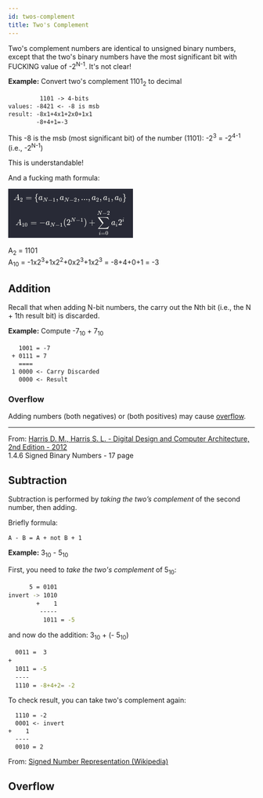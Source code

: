 ```yaml
---
id: twos-complement
title: Two's Complement
---
```


Two's complement numbers are identical to unsigned binary numbers, except that the two's binary numbers have the most significant bit with FUCKING value of -2<sup>N-1</sup>. It's not clear!

**Example:** Convert two's complement 1101<sub>2</sub> to decimal
```
         1101 -> 4-bits
values: -8421 <- -8 is msb
result: -8x1+4x1+2x0+1x1
        -8+4+1=-3
``` 

This -8 is the msb (most significant bit) of the number (1101): -2<sup>3</sup> = -2<sup>4-1</sup> (i.e., -2<sup>N-1</sup>)

This is understandable!

And a fucking math formula:

![Two's Complement Formula](twos-complement-formula.png)

<!-- $$
  A_{2} = \{a_{N-1}, a_{N-2},..., a_2, a_1, a_0\}
$$

$$
  A_{10} = -a_{N-1}(2^{N-1}) + 
  \sum_{i=0}^{N-2} a_i2^{i}
$$ -->


A<sub>2</sub> = 1101  
A<sub>10</sub> = -1x2<sup>3</sup>+1x2<sup>2</sup>+0x2<sup>3</sup>+1x2<sup>3</sup> = -8+4+0+1 = -3

## Addition

Recall that when adding N-bit numbers, the carry out the Nth bit (i.e., the N + 1th result bit) is discarded.

**Example:** Compute -7<sub>10</sub> + 7<sub>10</sub>

```
   1001 = -7
 + 0111 = 7
   ====
 1 0000 <- Carry Discarded
   0000 <- Result
```
### Overflow

Adding numbers (both negatives) or (both positives) may cause [overflow](twos-complement-overflow).

---

From: [Harris D. M., Harris S. L. - Digital Design and Computer Architecture, 2nd Edition - 2012](../../books/Digital-design-and-computer-architecture--MIPS-Edition--2012.pdf)  
1.4.6 Signed Binary Numbers - 17 page
## Subtraction

Subtraction is performed by *taking the two’s complement* of the second number, then adding.

Briefly formula:
```  
A - B = A + not B + 1
```
**Example:** 3<sub>10</sub> - 5<sub>10</sub>

First, you need to *take the two's complement* of 5<sub>10</sub>: 

```sh title="Taking the two's complement"
      5 = 0101
invert -> 1010
        +    1
         -----
          1011 = -5
```
and now do the addition: 3<sub>10</sub> + (- 5<sub>10</sub>)

```sh title="3+(-5)"
  0011 =  3
+
  1011 = -5
  ----
  1110 = -8+4+2= -2
```
To check result, you can take two's complement again:

```
  1110 = -2
  0001 <- invert
+    1
  ----
  0010 = 2     
```

From: [Signed Number Representation (Wikipedia)](https://en.wikipedia.org/wiki/Signed_number_representations#Two's_complement)

## Overflow

